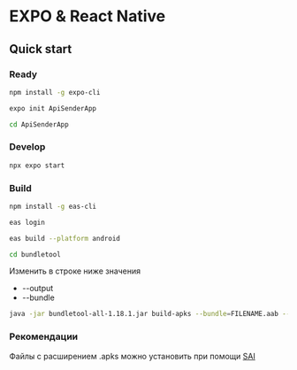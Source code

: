 # EXPO & React Native

## Quick start

### Ready

```bash
npm install -g expo-cli
```

```bash
expo init ApiSenderApp
```

```bash
cd ApiSenderApp
```

### Develop

```bash
npx expo start
```

### Build

```bash
npm install -g eas-cli
```

```bash
eas login
```

```bash
eas build --platform android
```

```bash
cd bundletool
```

Изменить в строке ниже значения
- --output
- --bundle

```bash
java -jar bundletool-all-1.18.1.jar build-apks --bundle=FILENAME.aab --output=FILENAME.apks --mode=universal --ks=my-upload-key.keystore --ks-key-alias=my-key-alias --ks-pass=pass:FJHbJObir2# --key-pass=pass:FJHbJObir2#
```

### Рекомендации

Файлы с расширением .apks можно установить при помощи [SAI](https://github.com/Aefyr/SAI)
